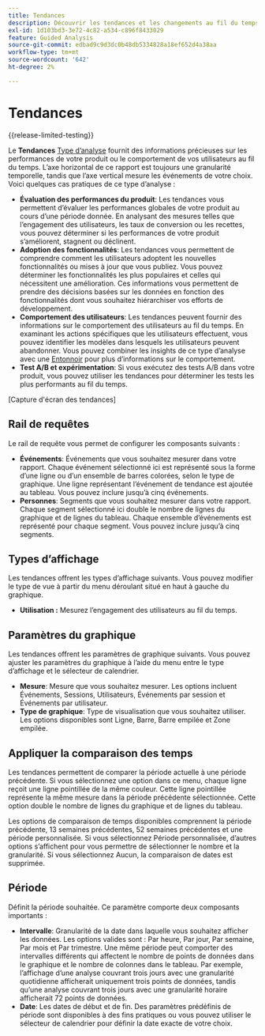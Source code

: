 ```yaml
---
title: Tendances
description: Découvrir les tendances et les changements au fil du temps concernant l‘interaction client.
exl-id: 1d103bd3-3e72-4c82-a534-c896f8433029
feature: Guided Analysis
source-git-commit: edbad9c9d3dc0b48db5334828a18ef652d4a38aa
workflow-type: tm+mt
source-wordcount: '642'
ht-degree: 2%

---
```


# Tendances

{{release-limited-testing}}

Le **Tendances** [Type d’analyse](overview.md) fournit des informations précieuses sur les performances de votre produit ou le comportement de vos utilisateurs au fil du temps. L’axe horizontal de ce rapport est toujours une granularité temporelle, tandis que l’axe vertical mesure les événements de votre choix. Voici quelques cas pratiques de ce type d’analyse :

* **Évaluation des performances du produit**: Les tendances vous permettent d’évaluer les performances globales de votre produit au cours d’une période donnée. En analysant des mesures telles que l’engagement des utilisateurs, les taux de conversion ou les recettes, vous pouvez déterminer si les performances de votre produit s’améliorent, stagnent ou déclinent.
* **Adoption des fonctionnalités**: Les tendances vous permettent de comprendre comment les utilisateurs adoptent les nouvelles fonctionnalités ou mises à jour que vous publiez. Vous pouvez déterminer les fonctionnalités les plus populaires et celles qui nécessitent une amélioration. Ces informations vous permettent de prendre des décisions basées sur les données en fonction des fonctionnalités dont vous souhaitez hiérarchiser vos efforts de développement.
* **Comportement des utilisateurs**: Les tendances peuvent fournir des informations sur le comportement des utilisateurs au fil du temps. En examinant les actions spécifiques que les utilisateurs effectuent, vous pouvez identifier les modèles dans lesquels les utilisateurs peuvent abandonner. Vous pouvez combiner les insights de ce type d’analyse avec une [Entonnoir](funnel.md) pour plus d’informations sur le comportement.
* **Test A/B et expérimentation**: Si vous exécutez des tests A/B dans votre produit, vous pouvez utiliser les tendances pour déterminer les tests les plus performants au fil du temps.

[Capture d&#39;écran des tendances]

## Rail de requêtes

Le rail de requête vous permet de configurer les composants suivants :

* **Événements**: Événements que vous souhaitez mesurer dans votre rapport. Chaque événement sélectionné ici est représenté sous la forme d’une ligne ou d’un ensemble de barres colorées, selon le type de graphique. Une ligne représentant l’événement de tendance est ajoutée au tableau. Vous pouvez inclure jusqu’à cinq événements.
* **Personnes**: Segments que vous souhaitez mesurer dans votre rapport. Chaque segment sélectionné ici double le nombre de lignes du graphique et de lignes du tableau. Chaque ensemble d’événements est représenté pour chaque segment. Vous pouvez inclure jusqu’à cinq segments.

## Types d’affichage

Les tendances offrent les types d’affichage suivants. Vous pouvez modifier le type de vue à partir du menu déroulant situé en haut à gauche du graphique.

* **Utilisation :** Mesurez l’engagement des utilisateurs au fil du temps.

## Paramètres du graphique

Les tendances offrent les paramètres de graphique suivants. Vous pouvez ajuster les paramètres du graphique à l’aide du menu entre le type d’affichage et le sélecteur de calendrier.

* **Mesure**: Mesure que vous souhaitez mesurer. Les options incluent Événements, Sessions, Utilisateurs, Événements par session et Événements par utilisateur.
* **Type de graphique**: Type de visualisation que vous souhaitez utiliser. Les options disponibles sont Ligne, Barre, Barre empilée et Zone empilée.

## Appliquer la comparaison des temps

Les tendances permettent de comparer la période actuelle à une période précédente. Si vous sélectionnez une option dans ce menu, chaque ligne reçoit une ligne pointillée de la même couleur. Cette ligne pointillée représente la même mesure dans la période précédente sélectionnée. Cette option double le nombre de lignes du graphique et de lignes du tableau.

Les options de comparaison de temps disponibles comprennent la période précédente, 13 semaines précédentes, 52 semaines précédentes et une période personnalisée. Si vous sélectionnez Période personnalisée, d’autres options s’affichent pour vous permettre de sélectionner le nombre et la granularité. Si vous sélectionnez Aucun, la comparaison de dates est supprimée.

## Période

Définit la période souhaitée. Ce paramètre comporte deux composants importants :

* **Intervalle**: Granularité de la date dans laquelle vous souhaitez afficher les données. Les options valides sont : Par heure, Par jour, Par semaine, Par mois et Par trimestre. Une même période peut comporter des intervalles différents qui affectent le nombre de points de données dans le graphique et le nombre de colonnes dans le tableau. Par exemple, l’affichage d’une analyse couvrant trois jours avec une granularité quotidienne afficherait uniquement trois points de données, tandis qu’une analyse couvrant trois jours avec une granularité horaire afficherait 72 points de données.
* **Date**: Les dates de début et de fin. Des paramètres prédéfinis de période sont disponibles à des fins pratiques ou vous pouvez utiliser le sélecteur de calendrier pour définir la date exacte de votre choix.
